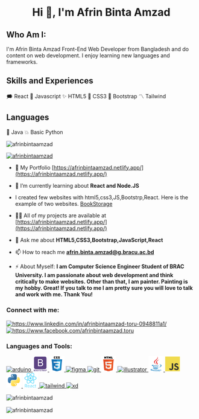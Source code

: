 <h1 align="center">Hi 👋, I'm Afrin Binta Amzad</h1>

<h2 align="left"> Who Am I: </h3>
I'm Afrin Binta Amzad Front-End Web Developer from Bangladesh and do content on web development. I enjoy learning new languages and frameworks. 

<h2>Skills and Experiences </h2>
🗯  React
💫 Javascript
✨ HTML5
🎃 CSS3
🌈 Bootstrap
〽 Tailwind

<h2>Languages</h2>
🔻 Java
💥 Basic Python


<p align="left"> <img src="https://komarev.com/ghpvc/?username=afrinbintaamzad&label=Profile%20views&color=0e75b6&style=flat" alt="afrinbintaamzad" /> </p>

<p align="left"> <a href="https://github.com/ryo-ma/github-profile-trophy"><img src="https://github-profile-trophy.vercel.app/?username=afrinbintaamzad" alt="afrinbintaamzad" /></a> </p>

- 🔭 My Portfolio [https://afrinbintaamzad.netlify.app/](https://afrinbintaamzad.netlify.app/)

- 🌱 I’m currently learning about **React and Node.JS**

- I created few websites with html5,css3,JS,Bootstrp,React. Here is the example of two websites. [BookStorage](https://affectionate-curie-51e274.netlify.app)

- 👨‍💻 All of my projects are available at [https://afrinbintaamzad.netlify.app/](https://afrinbintaamzad.netlify.app/)

- 💬 Ask me about **HTML5,CSS3,Bootstrap,JavaScript,React**

- 📫 How to reach me **afrin.binta.amzad@g.bracu.ac.bd**

- ⚡ About Myself: **I am Computer Science Engineer Student of BRAC University. I am passionate about web development and think critically to make websites. Other than that, I am painter. Painting is my hobby. Great! If you talk to me I am pretty sure you will love to talk and work with me. Thank You!**

<h3 align="left">Connect with me:</h3>
<p align="left">
<a href="https://linkedin.com/in/https://www.linkedin.com/in/afrinbintaamzad-toru-0948811a1/" target="blank"><img align="center" src="https://raw.githubusercontent.com/rahuldkjain/github-profile-readme-generator/master/src/images/icons/Social/linked-in-alt.svg" alt="https://www.linkedin.com/in/afrinbintaamzad-toru-0948811a1/" height="30" width="40" /></a>
<a href="https://fb.com/https://www.facebook.com/afrinbintaamzad.toru" target="blank"><img align="center" src="https://raw.githubusercontent.com/rahuldkjain/github-profile-readme-generator/master/src/images/icons/Social/facebook.svg" alt="https://www.facebook.com/afrinbintaamzad.toru" height="30" width="40" /></a>
</p>

<h3 align="left">Languages and Tools:</h3>
<p align="left"> <a href="https://www.arduino.cc/" target="_blank"> <img src="https://cdn.worldvectorlogo.com/logos/arduino-1.svg" alt="arduino" width="40" height="40"/> </a> <a href="https://getbootstrap.com" target="_blank"> <img src="https://raw.githubusercontent.com/devicons/devicon/master/icons/bootstrap/bootstrap-plain-wordmark.svg" alt="bootstrap" width="40" height="40"/> </a> <a href="https://www.w3schools.com/css/" target="_blank"> <img src="https://raw.githubusercontent.com/devicons/devicon/master/icons/css3/css3-original-wordmark.svg" alt="css3" width="40" height="40"/> </a> <a href="https://www.figma.com/" target="_blank"> <img src="https://www.vectorlogo.zone/logos/figma/figma-icon.svg" alt="figma" width="40" height="40"/> </a> <a href="https://git-scm.com/" target="_blank"> <img src="https://www.vectorlogo.zone/logos/git-scm/git-scm-icon.svg" alt="git" width="40" height="40"/> </a> <a href="https://www.w3.org/html/" target="_blank"> <img src="https://raw.githubusercontent.com/devicons/devicon/master/icons/html5/html5-original-wordmark.svg" alt="html5" width="40" height="40"/> </a> <a href="https://www.adobe.com/in/products/illustrator.html" target="_blank"> <img src="https://www.vectorlogo.zone/logos/adobe_illustrator/adobe_illustrator-icon.svg" alt="illustrator" width="40" height="40"/> </a> <a href="https://www.java.com" target="_blank"> <img src="https://raw.githubusercontent.com/devicons/devicon/master/icons/java/java-original.svg" alt="java" width="40" height="40"/> </a> <a href="https://developer.mozilla.org/en-US/docs/Web/JavaScript" target="_blank"> <img src="https://raw.githubusercontent.com/devicons/devicon/master/icons/javascript/javascript-original.svg" alt="javascript" width="40" height="40"/> </a> <a href="https://www.python.org" target="_blank"> <img src="https://raw.githubusercontent.com/devicons/devicon/master/icons/python/python-original.svg" alt="python" width="40" height="40"/> </a> <a href="https://reactjs.org/" target="_blank"> <img src="https://raw.githubusercontent.com/devicons/devicon/master/icons/react/react-original-wordmark.svg" alt="react" width="40" height="40"/> </a> <a href="https://tailwindcss.com/" target="_blank"> <img src="https://www.vectorlogo.zone/logos/tailwindcss/tailwindcss-icon.svg" alt="tailwind" width="40" height="40"/> </a> <a href="https://www.adobe.com/products/xd.html" target="_blank"> <img src="https://cdn.worldvectorlogo.com/logos/adobe-xd.svg" alt="xd" width="40" height="40"/> </a> </p>

<p><img align="center" src="https://github-readme-stats.vercel.app/api/top-langs?username=afrinbintaamzad&show_icons=true&locale=en&layout=compact" alt="afrinbintaamzad" /></p>
<p><img align="center" src="https://github-readme-streak-stats.herokuapp.com/?user=afrinbintaamzad&" alt="afrinbintaamzad" /></p>
